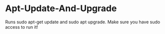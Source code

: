# Apt-Update-And-Upgrade
Runs sudo apt-get update and sudo apt upgrade.
Make sure you have sudo access to run it!
